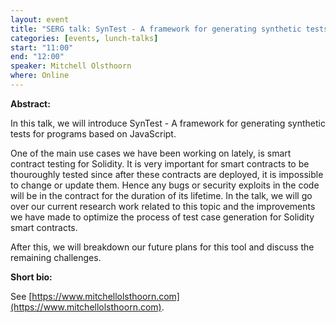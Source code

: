 ```yaml
---
layout: event
title: "SERG talk: SynTest - A framework for generating synthetic tests for programs based on JavaScript"
categories: [events, lunch-talks]
start: "11:00"
end: "12:00"
speaker: Mitchell Olsthoorn
where: Online
---
```


**Abstract:**

In this talk, we will introduce SynTest - A framework for generating synthetic tests for programs based on JavaScript. 

One of the main use cases we have been working on lately, is smart contract testing for Solidity.
It is very important for smart contracts to be thouroughly tested since after these contracts are deployed, it is impossible to change or update them.
Hence any bugs or security exploits in the code will be in the contract for the duration of its lifetime.
In the talk, we will go over our current research work related to this topic and the improvements we have made to optimize the process of test case generation for Solidity smart contracts.

After this, we will breakdown our future plans for this tool and discuss the remaining challenges.

**Short bio:**

See [https://www.mitchellolsthoorn.com](https://www.mitchellolsthoorn.com).
